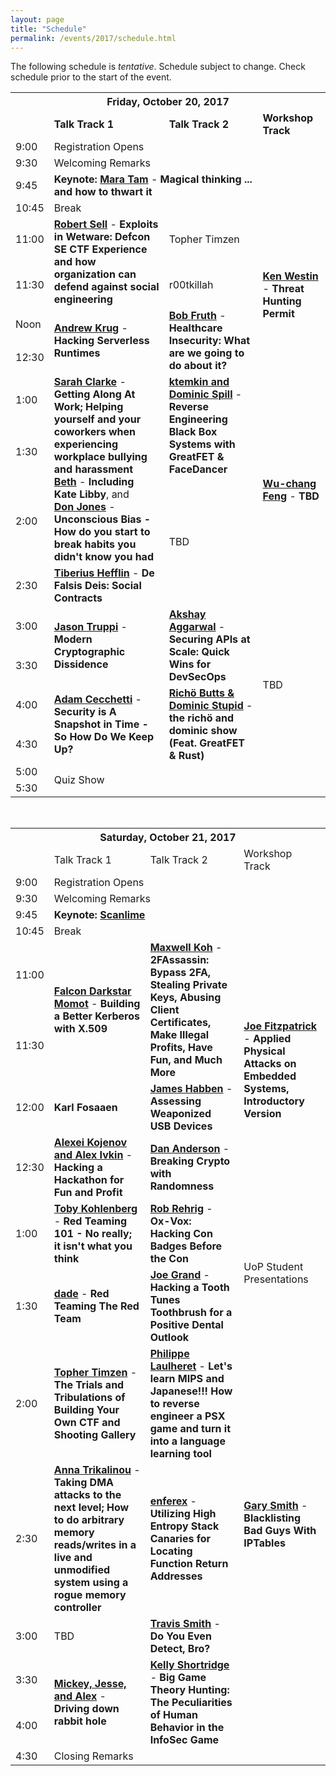 ```yaml
---
layout: page
title: "Schedule"
permalink: /events/2017/schedule.html
---
```


The following schedule is *tentative*. Schedule subject to change. Check schedule prior to the start of the event. 


<TABLE>
<TH COLSPAN="4">Friday, October 20, 2017</TH>

<TR>
  <TD></TD>
  <TD><b>Talk Track 1</b></TD>
  <TD><b>Talk Track 2</b></TD>
  <TD><b>Workshop Track</b></TD>
</TR>

<TR>
  <TD>9:00</TD>
  <TD COLSPAN="3">Registration Opens</TD>
</TR>

<TR>
  <TD>9:30</TD>
  <TD COLSPAN="3">Welcoming Remarks</TD>
</TR>

<TR>
  <TD MARKDOWN="span">9:45</TD>
  <TD COLSPAN="2" MARKDOWN="span"><b>Keynote: <a href="https://bsidespdx.org/events/2017/speakers.html#MaraTam">Mara Tam</a></b> - <b>Magical thinking ... and how to thwart it</b></TD>
  <TD MARKDOWN="span">&nbsp;</TD>
</TR>

<TR>
  <TD MARKDOWN="span">10:45</TD>
  <TD COLSPAN="3" MARKDOWN="span">Break</TD>
</TR>

<TR>
  <TD>11:00</TD>
  <TD ROWSPAN="2"><a href="https://bsidespdx.org/events/2017/speakers.html#RobertSell"><b>Robert Sell</b></a> - <b>Exploits in Wetware: Defcon SE CTF Experience and how organization can defend against social engineering</b></TD>
  <TD>Topher Timzen</TD>
  <TD ROWSPAN="4"><a href="https://bsidespdx.org/events/2017/workshops.html#KenWestin"><b>Ken Westin</b></a> - <b>Threat Hunting Permit</b></TD>
</TR>

<TR>
  <TD>11:30</TD>
  <TD>r00tkillah</TD>
</TR>

<TR>
  <TD>Noon</TD>
  <TD ROWSPAN="2"><a href="https://bsidespdx.org/events/2017/speakers.html#AndrewKrug"><b>Andrew Krug</b></a> - <b>Hacking Serverless Runtimes</b></TD>
  <TD ROWSPAN="2"><a href="https://bsidespdx.org/events/2017/speakers.html#BobFruth"><b>Bob Fruth</b></a> - <b>Healthcare Insecurity: What are we going to do about it?</b></TD>
</TR>

<TR>
  <TD>12:30</TD>
</TR>

<TR>
  <TD>1:00</TD>
  <TD ROWSPAN="3"><a href="https://bsidespdx.org/events/2017/speakers.html#SarahClarke"><b>Sarah Clarke</b></a> - <b>Getting Along At Work;  Helping yourself and your coworkers when experiencing workplace bullying and harassment</b><BR><a href="https://bsidespdx.org/events/2017/speakers.html#Beth"><b>Beth</b></a> - <b>Including Kate Libby</b>, and <BR><a href="https://bsidespdx.org/events/2017/speakers.html#DonJones"><b>Don Jones</b></a> - <b>Unconscious Bias - How do you start to break habits you didn't know you had</b></TD>
  <TD ROWSPAN="2"><a href="https://bsidespdx.org/events/2017/speakers.html#ktemkinDominicSpill"><b>ktemkin and Dominic Spill</b></a> - <b>Reverse Engineering Black Box Systems with GreatFET & FaceDancer</b></TD>
  <TD ROWSPAN="4"><a href="https://bsidespdx.org/events/2017/workshops.html#Wu-changFeng"><b>Wu-chang Feng</b></a> - <b>TBD</b></TD>
</TR>

<TR>
  <TD>1:30</TD>
</TR>

<TR>
  <TD>2:00</TD>
  <TD ROWSPAN="2">TBD</TD>
</TR>

<TR>
  <TD>2:30</TD>
  <TD><a href="https://bsidespdx.org/events/2017/speakers.html#TiberiusHefflin"><b>Tiberius Hefflin</b></a> - <b>De Falsis Deis: Social Contracts</b></TD>
</TR>

<TR>
  <TD>3:00</TD>
  <TD ROWSPAN="2"><a href="https://bsidespdx.org/events/2017/speakers.html#JasonTruppi"><b>Jason Truppi</b></a> - <b>Modern Cryptographic Dissidence</b></TD>
  <TD ROWSPAN="2"><a href="https://bsidespdx.org/events/2017/speakers.html#AkshayAggarwal"><b>Akshay Aggarwal</b></a> - <b>Securing APIs at Scale: Quick Wins for DevSecOps</b></TD>
  <TD ROWSPAN="4">TBD</TD>
</TR>

<TR>
  <TD>3:30</TD>
</TR>

<TR>
  <TD>4:00</TD>
  <TD ROWSPAN="2"><a href="https://bsidespdx.org/events/2017/speakers.html#AdamCecchetti"><b>Adam Cecchetti</b></a> - <b>Security is A Snapshot in Time - So How Do We Keep Up?</b></TD>
  <TD ROWSPAN="2"><a href="https://bsidespdx.org/events/2017/speakers.html#RichoDominic"><b>Richö Butts & Dominic Stupid</b></a> - <b>the richö and dominic show (Feat. GreatFET & Rust)</b></TD>
</TR>

<TR>
  <TD>4:30</TD>
</TR>

<TR>
  <TD>5:00</TD>
  <TD ROWSPAN="2">Quiz Show</TD>
  <TD ROWSPAN="2">&nbsp;</TD>
  <TD ROWSPAN="2">&nbsp;</TD>
</TR>

<TR>
  <TD>5:30</TD>
</TR>

</TABLE>

&nbsp;
<TABLE>

<TH COLSPAN="4">Saturday, October 21, 2017</TH>

<TR>
  <TD></TD>
  <TD>Talk Track 1</TD>
  <TD>Talk Track 2</TD>
  <TD>Workshop Track</TD>
</TR>

<TR>
  <TD>9:00</TD>
  <TD COLSPAN="3">Registration Opens</TD>
</TR>

<TR>
  <TD>9:30</TD>
  <TD COLSPAN="3">Welcoming Remarks</TD>
</TR>

<TR>
  <TD MARKDOWN="span">9:45</TD>
  <TD COLSPAN="2" MARKDOWN="span"><b>Keynote: <a href="https://bsidespdx.org/events/2017/speakers.html#Micah%20Scott">Scanlime</a></b></TD>
  <TD MARKDOWN="span">&nbsp;</TD>
</TR>

<TR>
  <TD MARKDOWN="span">10:45</TD>
  <TD COLSPAN="3" MARKDOWN="span">Break</TD>
</TR>

<TR>
  <TD>11:00</TD>
  <TD ROWSPAN="2"><a href="https://bsidespdx.org/events/2017/speakers.html#FalconDarkstarMomot"><b>Falcon Darkstar Momot</b></a> - <b>Building a Better Kerberos with X.509</b></TD>
  <TD ROWSPAN="2"><a href="https://bsidespdx.org/events/2017/speakers.html#MaxwellKoh"><b>Maxwell Koh</b></a> - <b>2FAssassin: Bypass 2FA, Stealing Private Keys, Abusing Client Certificates, Make Illegal Profits, Have Fun, and Much More</b></TD>
  <TD ROWSPAN="4"><a href="https://bsidespdx.org/events/2017/workshops.html#JoeFitzpatrick"><b>Joe Fitzpatrick</b></a> - <b>Applied Physical Attacks on Embedded Systems, Introductory Version</b></TD>
</TR>

<TR>
  <TD>11:30</TD>
</TR>

<TR>
  <TD>12:00</TD>
  <TD><b>Karl Fosaaen</b></TD>
  <TD><a href="https://bsidespdx.org/events/2017/speakers.html#JamesHabben"><b>James Habben</b></a> - <b>Assessing Weaponized USB Devices</b></TD>
</TR>

<TR>
  <TD>12:30</TD>
  <TD><a href="https://bsidespdx.org/events/2017/speakers.html#AlexeiKojenovAlexIvkin"><b>Alexei Kojenov and Alex Ivkin</b></a> - <b>Hacking a Hackathon for Fun and Profit</b></TD>
  <TD><a href="https://bsidespdx.org/events/2017/speakers.html#DanAnderson"><b>Dan Anderson</b></a> - <b>Breaking Crypto with Randomness</b></TD>
</TR>

<TR>
  <TD>1:00</TD>
  <TD><a href="https://bsidespdx.org/events/2017/speakers.html#TobyKohlenberg"><b>Toby Kohlenberg</b></a> - <b>Red Teaming 101 - No really; it isn't what you think</b></TD>
  <TD><a href="https://bsidespdx.org/events/2017/speakers.html#RobRehrig"><b>Rob Rehrig</b></a> - <b>Ox-Vox: Hacking Con Badges Before the Con</b></TD>
  <TD ROWSPAN="2">UoP Student Presentations</TD>
</TR>

<TR>
  <TD>1:30</TD>
  <TD><a href="https://bsidespdx.org/events/2017/speakers.html#dade"><b>dade</b></a> - <b>Red Teaming The Red Team</b></TD>
  <TD><a href="https://bsidespdx.org/events/2017/speakers.html#JoeGrand"><b>Joe Grand</b></a> - <b>Hacking a Tooth Tunes Toothbrush for a Positive Dental Outlook</b></TD>
</TR>

<TR>
  <TD>2:00</TD>
  <TD><a href="https://bsidespdx.org/events/2017/speakers.html#TopherTimzen"><b>Topher Timzen</b></a> - <b>The Trials and Tribulations of Building Your Own CTF and Shooting Gallery</b></TD>
  <TD><a href="https://bsidespdx.org/events/2017/speakers.html#PhilippeLaulheret"><b>Philippe Laulheret</b></a> - <b>Let's learn MIPS and Japanese!!! How to reverse engineer a PSX game and turn it into a language learning tool</b></TD>
  <TD ROWSPAN="4"><a href="https://bsidespdx.org/events/2017/workshops.html#GarySmith"><b>Gary Smith</b></a> - <b>Blacklisting Bad Guys With IPTables</b></TD>
</TR>

<TR>
  <TD>2:30</TD>
  <TD><a href="https://bsidespdx.org/events/2017/speakers.html#AnnaTrikalinou"><b>Anna Trikalinou</b></a> - <b>Taking DMA attacks to the next level; How to do arbitrary memory reads/writes in a live and unmodified system using a rogue memory controller</b></TD>
  <TD><a href="https://bsidespdx.org/events/2017/speakers.html#enferex"><b>enferex</b></a> - <b>Utilizing High Entropy Stack Canaries for Locating Function Return Addresses</b></TD>
</TR>

<TR>
  <TD>3:00</TD>
  <TD>TBD</TD>
  <TD><a href="https://bsidespdx.org/events/2017/speakers.html#TravisSmith"><b>Travis Smith</b></a> - <b>Do You Even Detect, Bro?</b></TD>
</TR>

<TR>
  <TD>3:30</TD>
  <TD ROWSPAN="2"><a href="https://bsidespdx.org/events/2017/speakers.html#MickeyJesseAlex"><b>Mickey, Jesse, and Alex</b></a> - <b>Driving down rabbit hole</b></TD>
  <TD ROWSPAN="2"><a href="https://bsidespdx.org/events/2017/speakers.html#KellyShortridge"><b>Kelly Shortridge</b></a> - <b>Big Game Theory Hunting: The Peculiarities of Human Behavior in the InfoSec Game</b></TD>
</TR>

<TR>
  <TD>4:00</TD>
  <TD>&nbsp;</TD>
</TR>

<TR>
  <TD>4:30</TD>
  <TD>Closing Remarks</TD>
  <TD>&nbsp;</TD>
  <TD>&nbsp;</TD>
</TR>

</TABLE>

